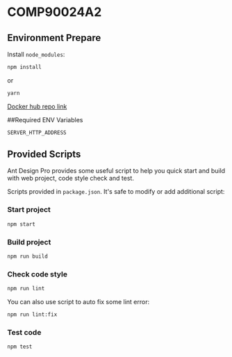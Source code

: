 # COMP90024A2

## Environment Prepare

Install `node_modules`:

```bash
npm install
```

or

```bash
yarn
```


[Docker hub repo link](https://hub.docker.com/r/xxdd13/ccc-react-app)

##Required ENV Variables
```bash
SERVER_HTTP_ADDRESS
```

## Provided Scripts

Ant Design Pro provides some useful script to help you quick start and build with web project, code style check and test.

Scripts provided in `package.json`. It's safe to modify or add additional script:

### Start project

```bash
npm start
```

### Build project

```bash
npm run build
```

### Check code style

```bash
npm run lint
```

You can also use script to auto fix some lint error:

```bash
npm run lint:fix
```

### Test code

```bash
npm test
```

